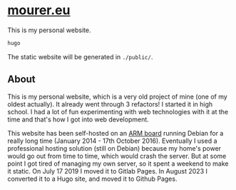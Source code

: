 # [mourer.eu](https://mourer.eu)

This is my personal website.

```sh
hugo
```

The static website will be generated in `./public/`.

## About

This is my personal website, which is a very old project of mine (one of my oldest actually). It already went through 3 refactors!
I started it in high school. I had a lot of fun experimenting with web technologies with it at the time and that's how I got into web development.

This website has been self-hosted on an [ARM board](https://www.olimex.com/wiki/A20-OLinuXino-MICRO) running Debian for a really long time (January 2014 - 17th October 2016).
Eventually I used a professional hosting solution (still on Debian) because my home's power would go out from time to time, which would crash the server.
But at some point I got tired of managing my own server, so it spent a weekend to make it static. On July 17 2019 I moved it to Gitlab Pages.
In August 2023 I converted it to a Hugo site, and moved it to Github Pages.
